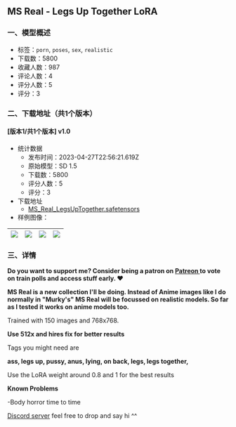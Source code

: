 ## MS Real - Legs Up Together LoRA
### 一、模型概述

- 标签：`porn`, `poses`, `sex`, `realistic`
- 下载数：5800
- 收藏人数：987
- 评论人数：4
- 评分人数：5
- 评分：3

### 二、下载地址（共1个版本）

#### [版本1/共1个版本] v1.0

- 统计数据
  - 发布时间：2023-04-27T22:56:21.619Z
  - 原始模型：SD 1.5
  - 下载数：5800
  - 评分人数：5
  - 评分：3
- 下载地址
  - [MS_Real_LegsUpTogether.safetensors](https://civitai.com/api/download/models/41703)
- 样例图像：

| <img src="https://image.civitai.com/xG1nkqKTMzGDvpLrqFT7WA/3400601e-ba23-4f99-26c2-b86ebaf3a600/width=450/459003.jpeg" /> | <img src="https://image.civitai.com/xG1nkqKTMzGDvpLrqFT7WA/702d6331-0ea4-494d-b31d-b82ef3318c00/width=450/458998.jpeg" /> | <img src="https://image.civitai.com/xG1nkqKTMzGDvpLrqFT7WA/6192ffc4-f2eb-412f-d9e0-cd08176c9a00/width=450/458996.jpeg" /> | <img src="https://image.civitai.com/xG1nkqKTMzGDvpLrqFT7WA/e977ea85-7a1a-4687-3825-0e924660a500/width=450/458997.jpeg" /> |
| ---- | ---- | ---- | ---- |


### 三、详情
<p><strong>Do you want to support me? Consider being a patron on </strong><a target="_blank" rel="ugc" href="https://www.patreon.com/MurkySkeleton"><strong>Patreon </strong></a><strong>to vote on train polls and access stuff early. ❤️</strong></p><p></p><p><strong>MS Real is a new collection I'll be doing. Instead of Anime images like I do normally in "Murky's" MS Real will be focussed on realistic models. So far as I tested it works on anime models too.</strong></p><p></p><p>Trained with 150 images and 768x768.</p><p></p><p><strong>Use 512x and hires fix for better results</strong></p><p></p><p>Tags you might need are</p><p></p><p><strong>ass, legs up, pussy, anus, lying, on back, legs, legs together,</strong></p><p></p><p>Use the LoRA weight around 0.8 and 1 for the best results</p><p></p><p><strong>Known Problems</strong></p><p>-Body horror time to time</p><p></p><p><a target="_blank" rel="ugc" href="https://discord.gg/eNR5pHekdK">Discord server</a> feel free to drop and say hi ^^</p>